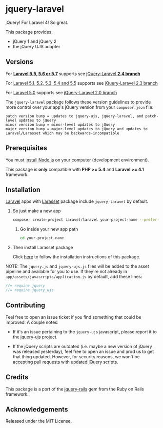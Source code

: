 # jquery-laravel

jQuery! For Laravel 4! So great.

This package provides:

  * jQuery 1 and jQuery 2
  * the jQuery UJS adapter

## Versions

For [**Laravel 5.5, 5.6 or 5.7**](http://laravel.com/docs/5.7) supports see [jQuery-Laravel **2.4 branch**](https://github.com/efficiently/jquery-laravel/tree/2.4)

For [Laravel 5.1, 5.2, 5.3, 5.4 and 5.5](http://laravel.com/docs/5.5) supports see [jQuery-Laravel 2.3 branch](https://github.com/efficiently/jquery-laravel/tree/2.3)

For [Laravel 5.0](http://laravel.com/docs/5.0) supports see [jQuery-Laravel 2.0 branch](https://github.com/efficiently/jquery-laravel/tree/2.0)

The `jquery-laravel` package follows these version guidelines
to provide more control over your app's jQuery version from your `composer.json` file:

```
patch version bump = updates to jquery-ujs, jquery-laravel, and patch-level updates to jQuery
minor version bump = minor-level updates to jQuery
major version bump = major-level updates to jQuery and updates to Laravel/Larasset which may be backwards-incompatible
```

## Prerequisites

You must [install Node.js](http://nodejs.org) on your computer (development environment).

This package is **only** compatible with **PHP >= 5.4** and **Laravel >= 4.1** framework.

## Installation

[Laravel](http://laravel.com) apps with [Larasset](https://github.com/efficiently/larasset) package include `jquery-laravel` by default.

1. So just make a new app

    ```sh
    composer create-project laravel/laravel your-project-name --prefer-dist
    ```

    1. Go inside your new app path

        ```sh
        cd your-project-name
        ```

2. Then install Larasset package

    Click [here](https://github.com/efficiently/larasset/blob/master/README.md#installation) to follow the installation instructions of this package.

NOTE: The `jquery.js` and `jquery-ujs.js` files will be added to the asset pipeline and available for you to use.
If they're not already in `app/assets/javascripts/application.js` by default, add these lines:

```js
//= require jquery
//= require jquery_ujs
```

## Contributing

Feel free to open an issue ticket if you find something that could be improved. A couple notes:

* If it's an issue pertaining to the `jquery-ujs` javascript, please report it to the [jquery-ujs project](https://github.com/rails/jquery-ujs).

* If the jQuery scripts are outdated (i.e. maybe a new version of jQuery was released yesterday), feel free to open an issue and prod us to get that thing updated. However, for security reasons, we won't be accepting pull requests with updated jQuery scripts.

## Credits

This package is a port of the [jquery-rails](https://github.com/rails/jquery-rails) gem from the Ruby on Rails framework.

## Acknowledgements

Released under the MIT License.
